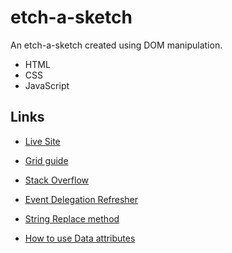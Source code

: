 # etch-a-sketch
An etch-a-sketch created using DOM manipulation. 

- HTML
- CSS
- JavaScript

## Links
- [Live Site](https://alabador.github.io/etch-a-sketch/)

- [Grid guide](https://css-tricks.com/snippets/css/complete-guide-grid/)
- [Stack Overflow](https://stackoverflow.com/questions/15643842/appendchild-inside-a-for-loop-just-replaces-item-created-by-createelement)
- [Event Delegation Refresher](https://www.youtube.com/watch?v=pKzf80F3O0U)
- [String Replace method](https://stackoverflow.com/questions/10398931/how-to-remove-text-from-a-string)
- [How to use Data attributes](https://developer.mozilla.org/en-US/docs/Learn/HTML/Howto/Use_data_attributes)